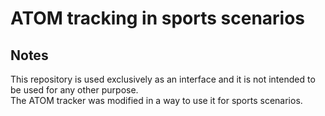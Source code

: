 # ATOM tracking in sports scenarios

## Notes
This repository is used exclusively as an interface and it is not intended to be used for any other purpose.  
The ATOM tracker was modified in a way to use it for sports scenarios.   

